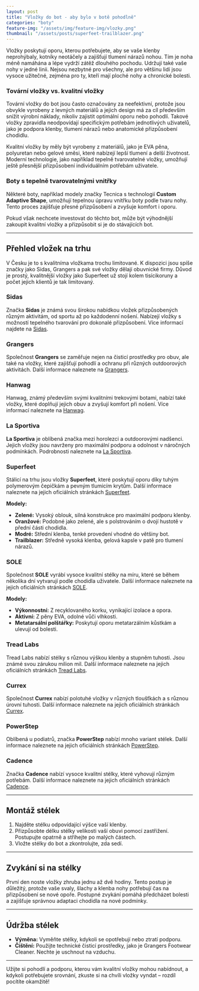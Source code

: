 ```yaml
---
layout: post
title: "Vložky do bot - aby bylo v botě pohodlně"
categories: "boty"
feature-img: "/assets/img/feature-img/vlozky.png"
thumbnail: "/assets/posts/superfeet-trailblazer.png"
---
```


Vložky poskytují oporu, kterou potřebujete, aby se vaše klenby neprohýbaly, kotníky neotáčely a zajišťují tlumení nárazů nohou. Tím je noha méně namáhána a lépe vydrží zátěž dlouhého pochodu. Udržují také vaše nohy v jedné linii. Nejsou nezbytné pro všechny, ale pro většinu lidí jsou vysoce užitečné, zejména pro ty, kteří mají ploché nohy a chronické bolesti.

### Tovární vložky vs. kvalitní vložky
Tovární vložky do bot jsou často označovány za neefektivní, protože jsou obvykle vyrobeny z levných materiálů a jejich design má za cíl především snížit výrobní náklady, nikoliv zajistit optimální oporu nebo pohodlí. Takové vložky zpravidla neodpovídají specifickým potřebám jednotlivých uživatelů, jako je podpora klenby, tlumení nárazů nebo anatomické přizpůsobení chodidlu. 

Kvalitní vložky by měly být vyrobeny z materiálů, jako je EVA pěna, polyuretan nebo gelové směsi, které nabízejí lepší tlumení a delší životnost. Moderní technologie, jako například tepelně tvarovatelné vložky, umožňují ještě přesnější přizpůsobení individuálním potřebám uživatele.

### Boty s tepelně tvarovatelnými vnitřky
Některé boty, například modely značky Tecnica s technologií **Custom Adaptive Shape**, umožňují tepelnou úpravu vnitřku boty podle tvaru nohy. Tento proces zajišťuje přesné přizpůsobení a zvyšuje komfort i oporu.

Pokud však nechcete investovat do těchto bot, může být výhodnější zakoupit kvalitní vložky a přizpůsobit si je do stávajících bot.

---

## Přehled vložek na trhu

V Česku je to s kvalitníma vložkama trochu limitované. K dispozici jsou spíše značky jako Sidas, Grangers a pak své vložky dělají obuvnické firmy. Důvod je prostý, kvalitnější vložky jako Superfeet už stojí kolem tisícikoruny a počet jejich klientů je tak limitovaný. 

### Sidas
Značka **Sidas** je známá svou širokou nabídkou vložek přizpůsobených různým aktivitám, od sportu až po každodenní nošení. Nabízejí vložky s možností tepelného tvarování pro dokonalé přizpůsobení. Více informací najdete na [Sidas](https://www.sidas.com).

### Grangers
Společnost **Grangers** se zaměřuje nejen na čisticí prostředky pro obuv, ale také na vložky, které zajišťují pohodlí a ochranu při různých outdoorových aktivitách. Další informace naleznete na [Grangers](https://grangers.com).

### Hanwag
Hanwag, známý především svými kvalitními trekovými botami, nabízí také vložky, které doplňují jejich obuv a zvyšují komfort při nošení. Více informací naleznete na [Hanwag](https://www.hanwag.com).

### La Sportiva
**La Sportiva** je oblíbená značka mezi horolezci a outdoorovými nadšenci. Jejich vložky jsou navrženy pro maximální podporu a odolnost v náročných podmínkách. Podrobnosti naleznete na [La Sportiva](https://www.lasportiva.com).


### Superfeet
Stálicí na trhu jsou vložky **Superfeet**, které poskytují oporu díky tuhým polymerovým čepičkám a pevným tlumicím krytům. Další informace naleznete na jejich oficiálních stránkách [Superfeet](https://www.superfeet.com). 

**Modely:**
- **Zelené:** Vysoký oblouk, silná konstrukce pro maximální podporu klenby.
- **Oranžové:** Podobné jako zelené, ale s polstrováním o dvojí hustotě v přední části chodidla.
- **Modré:** Střední klenba, tenké provedení vhodné do většiny bot.
- **Trailblazer:** Středně vysoká klenba, gelová kapsle v patě pro tlumení nárazů.

### SOLE
Společnost **SOLE** vyrábí vysoce kvalitní stélky na míru, které se během několika dní vytvarují podle chodidla uživatele. Další informace naleznete na jejich oficiálních stránkách [SOLE](https://yoursole.com).

**Modely:**
- **Výkonnostní:** Z recyklovaného korku, vynikající izolace a opora.
- **Aktivní:** Z pěny EVA, odolné vůči vlhkosti.
- **Metatarsální polštářky:** Poskytují oporu metatarzálním kůstkám a ulevují od bolesti.

### Tread Labs
Tread Labs nabízí stélky s různou výškou klenby a stupněm tuhosti. Jsou známé svou zárukou milion mil. Další informace naleznete na jejich oficiálních stránkách [Tread Labs](https://treadlabs.com).

### Currex
Společnost **Currex** nabízí polotuhé vložky v různých tloušťkách a s různou úrovní tuhosti. Další informace naleznete na jejich oficiálních stránkách [Currex](https://currex.com).

### PowerStep
Oblíbená u podiatrů, značka **PowerStep** nabízí mnoho variant stélek. Další informace naleznete na jejich oficiálních stránkách [PowerStep](https://www.powerstep.com).

### Cadence
Značka **Cadence** nabízí vysoce kvalitní stélky, které vyhovují různým potřebám. Další informace naleznete na jejich oficiálních stránkách [Cadence](https://www.cadenceinsoles.com).

---

## Montáž stélek
1. Najděte stélku odpovídající výšce vaší klenby.
2. Přizpůsobte délku stélky velikosti vaší obuvi pomocí zastřižení. Postupujte opatrně a stříhejte po malých částech.
3. Vložte stélky do bot a zkontrolujte, zda sedí.

---

## Zvykání si na stélky
První den noste vložky zhruba jednu až dvě hodiny. Tento postup je důležitý, protože vaše svaly, šlachy a klenba nohy potřebují čas na přizpůsobení se nové opoře. Postupné zvykání pomáhá předcházet bolesti a zajišťuje správnou adaptaci chodidla na nové podmínky. 

---

## Údržba stélek
- **Výměna:** Vyměňte stélky, kdykoli se opotřebují nebo ztratí podporu.
- **Čištění:** Použijte technické čisticí prostředky, jako je Grangers Footwear Cleaner. Nechte je uschnout na vzduchu.

---

Užijte si pohodlí a podporu, kterou vám kvalitní vložky mohou nabídnout, a kdykoli potřebujete srovnání, zkuste si na chvíli vložky vyndat – rozdíl pocítíte okamžitě!

